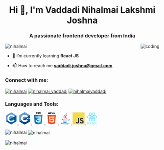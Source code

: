<h1 align="center">Hi 👋, I'm Vaddadi Nihalmai Lakshmi Joshna</h1>
<h3 align="center">A passionate frontend developer from India</h3>
<img align="right" alt="coding" src="https://user-images.githubusercontent.com/55389276/140866485-8fb1c876-9a8f-4d6a-98dc-08c4981eaf70.gif">

<p align="left"> <img src="https://komarev.com/ghpvc/?username=nihalmai&label=Profile%20views&color=0e75b6&style=flat" alt="nihalmai" /> </p>

- 🌱 I’m currently learning **React JS**

- 📫 How to reach me **vaddadi.joshna@gmail.com**

<h3 align="left">Connect with me:</h3>
<p align="left">
<a href="https://www.codechef.com/users/nihalmai" target="blank"><img align="center" src="https://cdn.jsdelivr.net/npm/simple-icons@3.1.0/icons/codechef.svg" alt="nihalmai" height="30" width="40" /></a>
<a href="https://codeforces.com/profile/nihalmai_vaddadi" target="blank"><img align="center" src="https://raw.githubusercontent.com/rahuldkjain/github-profile-readme-generator/master/src/images/icons/Social/codeforces.svg" alt="nihalmai_vaddadi" height="30" width="40" /></a>
<a href="https://www.leetcode.com/nihalmaivaddadi" target="blank"><img align="center" src="https://raw.githubusercontent.com/rahuldkjain/github-profile-readme-generator/master/src/images/icons/Social/leet-code.svg" alt="nihalmaivaddadi" height="30" width="40" /></a>
</p>

<h3 align="left">Languages and Tools:</h3>
<p align="left"> <a href="https://www.cprogramming.com/" target="_blank" rel="noreferrer"> <img src="https://raw.githubusercontent.com/devicons/devicon/master/icons/c/c-original.svg" alt="c" width="40" height="40"/> </a> <a href="https://www.w3schools.com/cpp/" target="_blank" rel="noreferrer"> <img src="https://raw.githubusercontent.com/devicons/devicon/master/icons/cplusplus/cplusplus-original.svg" alt="cplusplus" width="40" height="40"/> </a> <a href="https://www.w3schools.com/css/" target="_blank" rel="noreferrer"> <img src="https://raw.githubusercontent.com/devicons/devicon/master/icons/css3/css3-original-wordmark.svg" alt="css3" width="40" height="40"/> </a> <a href="https://www.w3.org/html/" target="_blank" rel="noreferrer"> <img src="https://raw.githubusercontent.com/devicons/devicon/master/icons/html5/html5-original-wordmark.svg" alt="html5" width="40" height="40"/> </a> <a href="https://www.java.com" target="_blank" rel="noreferrer"> <img src="https://raw.githubusercontent.com/devicons/devicon/master/icons/java/java-original.svg" alt="java" width="40" height="40"/> </a> <a href="https://developer.mozilla.org/en-US/docs/Web/JavaScript" target="_blank" rel="noreferrer"> <img src="https://raw.githubusercontent.com/devicons/devicon/master/icons/javascript/javascript-original.svg" alt="javascript" width="40" height="40"/> </a> <a href="https://reactjs.org/" target="_blank" rel="noreferrer"> <img src="https://raw.githubusercontent.com/devicons/devicon/master/icons/react/react-original-wordmark.svg" alt="react" width="40" height="40"/> </a> </p>

<p><img align="left" src="https://github-readme-stats.vercel.app/api/top-langs?username=nihalmai&show_icons=true&locale=en&layout=compact" alt="nihalmai" /></p>

<p>&nbsp;<img align="center" src="https://github-readme-stats.vercel.app/api?username=nihalmai&show_icons=true&locale=en" alt="nihalmai" /></p>

<p><img align="center" src="https://github-readme-streak-stats.herokuapp.com/?user=nihalmai&" alt="nihalmai" /></p>
